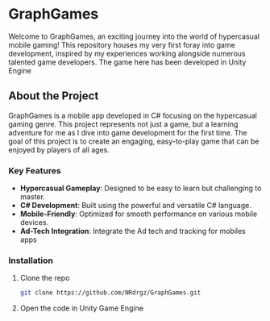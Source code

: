 # GraphGames

Welcome to GraphGames, an exciting journey into the world of hypercasual mobile gaming! This repository houses my very first foray into game development, inspired by my experiences working alongside numerous talented game developers.
The game here has been developed in Unity Engine

## About the Project

GraphGames is a mobile app developed in C# focusing on the hypercasual gaming genre. This project represents not just a game, but a learning adventure for me as I dive into game development for the first time. The goal of this project is to create an engaging, easy-to-play game that can be enjoyed by players of all ages.

### Key Features

- **Hypercasual Gameplay**: Designed to be easy to learn but challenging to master.
- **C# Development**: Built using the powerful and versatile C# language.
- **Mobile-Friendly**: Optimized for smooth performance on various mobile devices.
- **Ad-Tech Integration**: Integrate the Ad tech and tracking for mobiles apps

### Installation

1. Clone the repo
   ```bash
   git clone https://github.com/NRdrgz/GraphGames.git
2. Open the code in Unity Game Engine
